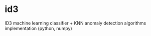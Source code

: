 # id3
ID3 machine learning classifier + KNN anomaly detection algorithms implementation (python, numpy)
